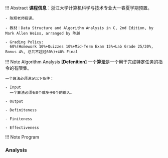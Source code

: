 !!! Abstract
    **课程信息**：浙江大学计算机科学与技术专业大一春夏学期预置。

    - 陈翔老师授课。

    - 教材：Data Structure and Algorithm Analysis in C, 2nd Edition, by Mark Allen Weiss, arranged by 陈越

    - Grading Policy:
      60%(Homework 10%+Quizzes 10%+Mid-Term Exam 15%+Lab Grade 25/30%, Bonus 4%, 总共不超过60%)+40% Final

!!! Note Algorithm Analysis
    **[Defenition]** 一个**算法**是一个用于完成特定任务的指令的有限集。

    一个算法必须满足以下条件：

    - Input
      一个算法必须有0个或多于0个的输入。

    - Output

    - Definiteness

    - Finiteness

    - Effectiveness

!!! Note Program 

### Analysis

